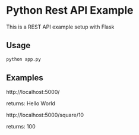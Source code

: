 # Python Rest API Example

This is a REST API example setup with Flask

## Usage

```bash
python app.py

```

## Examples

http://localhost:5000/

returns: Hello World

http://localhost:5000/square/10

returns: 100